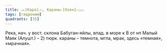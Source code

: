 ```yaml
---
title: ⒜[Кара]⒯, Караны-[Озен]⒯⒵
tags: [гидроним]
quadrants: [З5]
---
```


Река, нач. у вост. склона Бабуган-яйлы, впад. в море к В от нп Малый Маяк
(Алушт.) – 2) тюрк. караны – темнота, мгла, мрак, здесь «темная», «мрачная».
